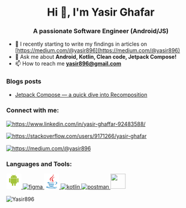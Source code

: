 <h1 align="center">Hi 👋, I'm Yasir Ghafar</h1>
<h3 align="center">A passionate Software Engineer (Android/JS)</h3>

<!-- <p align="left"> <img src="https://komarev.com/ghpvc/?username=Yasir896&label=Profile%20views&color=0e75b6&style=flat" alt="Yasir896" /> </p> -->

- 📝 I recently starting to write my findings in articles on [https://medium.com/@yasir896](https://medium.com/@yasir896)
- 💬 Ask me about **Android, Kotlin, Clean code, Jetpack Compose!**
- 📫 How to reach me **yasir896@gmail.com**

### Blogs posts

<!-- BLOG-POST-LIST:START -->

- [Jetpack Compose — a quick dive into Recomposition](https://medium.com/@yasir896/jetpack-compose-a-quick-dive-into-recomposition-8d3e5b43db37)
<!-- BLOG-POST-LIST:END -->

<h3 align="left">Connect with me:</h3>
<p align="left">
<a href="https://www.linkedin.com/in/yasir-ghaffar-92483588/" target="blank"><img align="center" src="https://cdn.jsdelivr.net/npm/simple-icons@3.0.1/icons/linkedin.svg" alt="https://www.linkedin.com/in/yasir-ghaffar-92483588/" height="30" width="40" /></a>

<a href="https://stackoverflow.com/users/9171266/yasir-ghafar" target="blank"><img align="center" src="https://cdn.jsdelivr.net/npm/simple-icons@3.0.1/icons/stackoverflow.svg" alt="https://stackoverflow.com/users/9171266/yasir-ghafar" height="30" width="40" /></a>

<a href="https://medium.com/@yasir896" target="blank"><img align="center" src="https://cdn.jsdelivr.net/npm/simple-icons@3.0.1/icons/medium.svg" alt="https://medium.com/@yasir896" height="30" width="40" /></a>

</p>

<h3 align="left">Languages and Tools:</h3>
<p align="left"> <a href="https://developer.android.com" target="_blank"> <img src="https://raw.githubusercontent.com/devicons/devicon/master/icons/android/android-original-wordmark.svg" alt="android" width="40" height="40"/> </a> <a href="https://www.figma.com/" target="_blank"> <img src="https://www.vectorlogo.zone/logos/figma/figma-icon.svg" alt="figma" width="40" height="40"/> </a> <a href="https://www.java.com" target="_blank"> <img src="https://raw.githubusercontent.com/devicons/devicon/master/icons/java/java-original.svg" alt="java" width="40" height="40"/> </a> <a href="https://kotlinlang.org" target="_blank"> <img src="https://www.vectorlogo.zone/logos/kotlinlang/kotlinlang-icon.svg" alt="kotlin" width="40" height="40"/> </a> <a href="https://postman.com" target="_blank"> <img src="https://www.vectorlogo.zone/logos/getpostman/getpostman-icon.svg" alt="postman" width="40" height="40"/> </a> <a href="https://www.javascript.com" target="_blank"> <img src="https://www.vectorlogo.zone/logos/javascript/javascript-icon.svg" width="40" height="40" /></a> </p>

<p><img align="center" src="https://github-readme-streak-stats.herokuapp.com/?user=Yasir896" alt="Yasir896" /></p>
